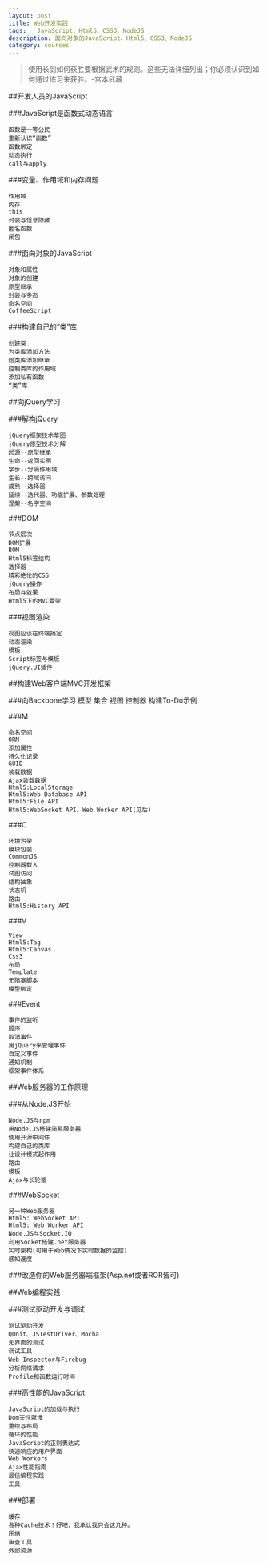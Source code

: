 ```yaml
---
layout: post
title: Web开发实践
tags:	JavaScript、Html5、CSS3、NodeJS
description: 面向对象的JavaScript、Html5、CSS3、NodeJS
category: courses
---
```


> 使用长剑如何获胜要根据武术的规则。这些无法详细列出；你必须认识到如何通过练习来获胜。-宫本武藏

##开发人员的JavaScript

###JavaScript是函数式动态语言

	函数是一等公民
	重新认识“函数”
	函数绑定
	动态执行
	call与apply

###变量、作用域和内存问题
	
	作用域
	内存
	this
	封装与信息隐藏
	匿名函数
	闭包

###面向对象的JavaScript

	对象和属性
	对象的创建
	原型继承
	封装与多态
	命名空间
	CoffeeScript

###构建自己的“类”库

	创建类
	为类库添加方法
	给类库添加继承
	控制类库的作用域
	添加私有函数
	“类”库

##向jQuery学习

###解构jQuery

	jQuery框架技术草图
	jQuery原型技术分解
	起源--原型继承
	生命--返回实例
	学步--分隔作用域
	生长--跨域访问
	成熟--选择器
	延续--迭代器、功能扩展、参数处理
	涅槃--名字空间

###DOM

	节点层次
	DOM扩展
	BOM
	Html5标签结构
	选择器
	精彩绝伦的CSS
	jQuery操作
	布局与效果
	Html5下的MVC骨架

###视图渲染

	视图应该在终端搞定
	动态渲染
	模板
	Script标签与模板
	jQuery.UI插件

##构建Web客户端MVC开发框架

###向Backbone学习
	模型
	集合
	视图
	控制器
	构建To-Do示例

###M

	命名空间
	ORM
	添加属性
	持久化记录
	GUID
	装载数据
	Ajax装载数据
	Html5:LocalStorage
	Html5:Web Database API
	Html5:File API
	Html5:WebSocket API、Web Worker API(见后)

###C

	环境污染
	模块包装
	CommonJS
	控制器载入
	试图访问
	结构抽象
	状态机
	路由
	Html5:History API

###V

	View
	Html5:Tag
	Html5:Canvas
	Css3
	布局
	Template
	无阻塞脚本
	模型绑定

###Event

	事件的监听
	顺序
	取消事件
	用jQuery来管理事件
	自定义事件
	通知机制
	框架事件体系

##Web服务器的工作原理

###从Node.JS开始

	Node.JS与npm
	用Node.JS搭建简易服务器
	使用开源中间件
	构建自己的类库
	让设计模式起作用
	路由
	模板
	Ajax与长轮循

###WebSocket
	
	另一种Web服务器
	Html5: WebSocket API
	Html5: Web Worker API
	Node.JS与Socket.IO
	利用Socket搭建.net服务器
	实时架构(可用于Web情况下实时数据的监控)
	感知速度

###改造你的Web服务器端框架(Asp.net或者ROR皆可)

##Web编程实践

###测试驱动开发与调试

	测试驱动开发
	QUnit、JSTestDriver、Mocha
	无界面的测试
	调试工具
	Web Inspector与Firebug
	分析网络请求
	Profile和函数运行时间

###高性能的JavaScript

	JavaScript的加载与执行
	Dom天性就慢
	重绘与布局
	循环的性能
	JavaScript的正则表达式
	快速响应的用户界面
	Web Workers
	Ajax性能指南
	最佳编程实践
	工具

###部署

	缓存
	各种Cache技术！好吧，我承认我只会这几种。
	压缩
	审查工具
	外部资源